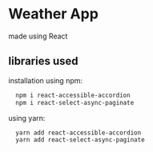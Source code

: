 # Weather App

made using React

## libraries used

installation using npm:

```bash
  npm i react-accessible-accordion
  npm i react-select-async-paginate
```

using yarn:

```bash
  yarn add react-accessible-accordion
  yarn add react-select-async-paginate
```
